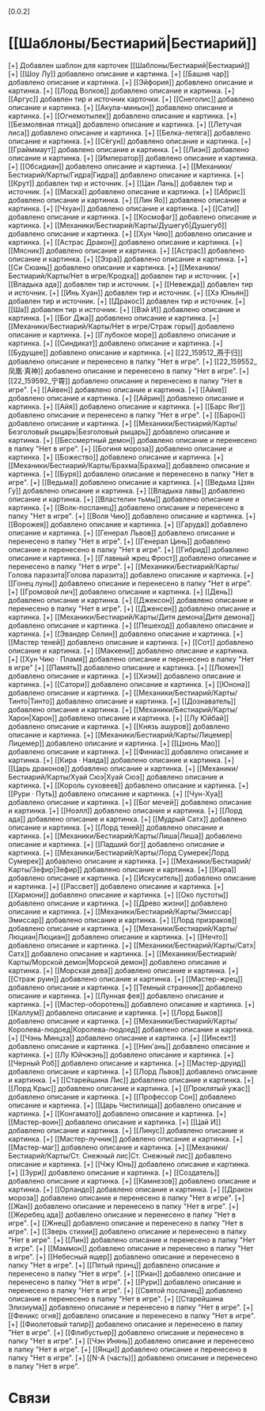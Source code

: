 \[0.0.2\]
# [[Шаблоны/Бестиарий|Бестиарий]]
\[+\] Добавлен шаблон для карточек [[Шаблоны/Бестиарий|Бестиарий]]
\[+\] [[Шоу Лу]] добавлено описание и картинка.
\[+\] [[Башня чар]] добавлено описание и картинка.
\[+\] [[Эйфория]] добавлено описание и картинка.
\[+\] [[Лорд Волков]] добавлено описание и картинка.
\[+\] [[Аргус]] добавлен тир и источник карточки.
\[+\] [[Снеголис]] добавлено описание и картинка.
\[+\] [[Акула-миньон]] добавлено описание и картинка.
\[+\] [[Огнемотылек]] добавлено описание и картинка.
\[+\] [[Безмолвная птица]] добавлено описание и картинка.
\[+\] [[Летучая лиса]] добавлено описание и картинка.
\[+\] [[Белка-летяга]] добавлено описание и картинка.
\[+\] [[Сёгун]] добавлено описание и картинка.
\[+\] [[Грайммаут]] добавлено описание и картинка.
\[+\] [[Лиэн]] добавлено описание и картинка.
\[+\] [[Император]] добавлено описание и картинка.
\[+\] [[Обсидиан]] добавлено описание и картинка.
\[+\] [[Механики/Бестиарий/Карты/Гидра|Гидра]] добавлено описание и картинка.
\[+\] [[Крут]] добавлен тир и источник.
\[+\] [[Цан Лань]] добавлен тир и источник.
\[+\] [[Маска]] добавлено описание и картинка.
\[+\] [[Абрис]] добавлено описание и картинка.
\[+\] [[Лин Яо]] добавлено описание и картинка.
\[+\] [[Чхуан]] добавлено описание и картинка.
\[+\] [[Сати]] добавлено описание и картинка.
\[+\] [[Космофаг]] добавлено описание и картинка.
\[+\] [[Механики/Бестиарий/Карты/Душегуб|Душегуб]] добавлено описание и картинка.
\[+\] [[Хун Чию]] добавлено описание и картинка.
\[+\] [[Астрас Дракон]] добавлено описание и картинка.
\[+\] [[Мясник]] добавлено описание и картинка.
\[+\] [[Астрас]] добавлено описание и картинка.
\[+\]  [[Эзра]] добавлено описание и картинка.
\[+\] [[Си Сюань]] добавлено описание и картинка.
\[+\] [[Механики/Бестиарий/Карты/Нет в игре/Кродха]] добавлен тир и источник.
\[+\] [[Владыка ада]] добавлен тир и источник.
\[+\] [[Невежда]] добавлен тир и источник.
\[+\] [[Инь Хуан]] добавлен тир и источник.
\[+\] [[Хэ Юньян]] добавлен тир и источник.
\[+\] [[Дракос]] добавлен тир и источник.
\[+\] [[Ша]] добавлен тир и источник.
\[+\] [[Вэй И]] добавлено описание и картинка.
\[+\] [[Бог Джа]] добавлено описание и картинка.
\[+\] [[Механики/Бестиарий/Карты/Нет в игре/Страж горы]] добавлено описание и картинка.
\[+\] [[Глубокое море]] добавлено описание и картинка.
\[+\] [[Синдикат]] добавлено описание и картинка.
\[+\] [[Будущее]] добавлено описание и картинка.
\[+\] [[22_159512_燕于归]] добавлено описание и перенесено в папку "Нет в игре".
\[+\] [[22_159552_凤凰·真神]] добавлено описание и перенесено в папку "Нет в игре".
\[+\] [[22_159592_宁霄]] добавлено описание и перенесено в папку "Нет в игре".
\[+\] [[Айвен]] добавлено описание и картинка.
\[+\] [[Айке]] добавлено описание и картинка.
\[+\] [[Айрин]] добавлено описание и картинка.
\[+\] [[Айя]] добавлено описание и картинка.
\[+\] [[Барс Янг]] добавлено описание и перенесено в папку "Нет в игре".
\[+\] [[Барон]] добавлено описание и картинка.
\[+\] [[Механики/Бестиарий/Карты/Безголовый рыцарь|Безголовый рыцарь]] добавлено описание и картинка.
\[+\] [[Бессмертный демон]] добавлено описание и перенесено в папку "Нет в игре".
\[+\] [[Богиня мороза]] добавлено описание и картинка.
\[+\] [[Божество]] добавлено описание и картинка.
\[+\] [[Механики/Бестиарий/Карты/Брахма|Брахма]] добавлено описание и картинка.
\[+\] [[Буря]] добавлено описание и перенесено в папку "Нет в игре".
\[+\] [[Ведьма]] добавлено описание и картинка.
\[+\] [[Ведьма Цзян Гу]] добавлено описание и картинка.
\[+\] [[Владыка лавы]] добавлено описание и картинка.
\[+\] [[Властелин тьмы]] добавлено описание и картинка.
\[+\] [[Волк-посланец]] добавлено описание и перенесено в папку "Нет в игре".
\[+\] [[Воля Чию]] добавлено описание и картинка.
\[+\] [[Ворожея]] добавлено описание и картинка.
\[+\] [[Гаруда]] добавлено описание и картинка.
\[+\] [[Генерал Львов]] добавлено описание и перенесено в папку "Нет в игре".
\[+\] [[Генерал Цинь]] добавлено описание и перенесено в папку "Нет в игре".
\[+\] [[Гибрид]] добавлено описание и картинка.
\[+\] [[Главный жрец Фрост]] добавлено описание и перенесено в папку "Нет в игре".
\[+\] [[Механики/Бестиарий/Карты/Голова паразита|Голова паразита]] добавлено описание и картинка.
\[+\] [[Гонец луны]] добавлено описание и перенесено в папку "Нет в игре".
\[+\] [[Громовой лич]] добавлено описание и картинка.
\[+\] [[День]] добавлено описание и картинка.
\[+\] [[Джексон]] добавлено описание и перенесено в папку "Нет в игре".
\[+\] [[Дженсен]] добавлено описание и картинка.
\[+\] [[Механики/Бестиарий/Карты/Дитя демона|Дитя демона]] добавлено описание и картинка.
\[+\] [[Пешеход]] добавлено описание и картинка.
\[+\] [[Эвандер Селин]] добавлено описание и картинка.
\[+\] [[Мастер теней]] добавлено описание и картинка.
\[+\] [[Сот]] добавлено описание и картинка.
\[+\] [[Маккени]] добавлено описание и картинка.
\[+\] [[Хун Чию · Пламя]] добавлено описание и перенесено в папку "Нет в игре"
\[+\] [[Память]] добавлено описание и картинка.
\[+\] [[Люмен]] добавлено описание и картинка.
\[+\] [[Хиэм]] добавлено описание и картинка.
\[+\] [[Сатори]] добавлено описание и картинка.
\[+\] [[Юнона]] добавлено описание и картинка.
\[+\] [[Механики/Бестиарий/Карты/Тинто|Тинто]] добавлено описание и картинка.
\[+\] [[Дознаватель]] добавлено описание и картинка. 
\[+\] [[Механики/Бестиарий/Карты/Харон|Харон]] добавлено описание и картинка.
\[+\] [[Лу Юйбай]] добавлено описание и картинка.
\[+\] [[Князь ашуров]] добавлено описание и картинка.
\[+\] [[Механики/Бестиарий/Карты/Лицемер|Лицемер]] добавлено описание и картинка.
\[+\] [[Цзюнь Мао]] добавлено описание и картинка.
\[+\] [[Финиас]] добавлено описание и картинка.
\[+\] [[Кира · Наяда]] добавлено описание и картинка.
\[+\] [[Царь драконов]] добавлено описание и картинка.
\[+\] [[Механики/Бестиарий/Карты/Хуай Сюэ|Хуай Сюэ]] добавлено описание и картинка.
\[+\] [[Король суховеев]] добавлено описание и картинка.
\[+\] [[Рури · Путь]] добавлено описание и картинка.
\[+\] [[Чун-Хуа]] добавлено описание и картинка.
\[+\] [[Бог мечей]] добавлено описание и картинка.
\[+\] [[Ноэлл]] добавлено описание и картинка.
\[+\] [[Лорд ада]] добавлено описание и картинка.
\[+\] [[Мудрый Сатх]] добавлено описание и картинка.
\[+\] [[Лорд теней]] добавлено описание и картинка.
\[+\] [[Механики/Бестиарий/Карты/Лиша|Лиша]] добавлено описание и картинка.
\[+\] [[Падший бог]] добавлено описание и картинка.
\[+\] [[Механики/Бестиарий/Карты/Лорд Сумерек|Лорд Сумерек]] добавлено описание и картинка.
\[+\] [[Механики/Бестиарий/Карты/Зефир|Зефир]] добавлено описание и картинка.
\[+\] [[Кира]] добавлено описание и картинка.
\[+\] [[Искуситель]] добавлено описание и картинка.
\[+\] [[Рассвет]] добавлено описание и картинка.
\[+\] [[Хармони]] добавлено описание и картинка.
\[+\] [[Око пустоты]] добавлено описание и картинка.
\[+\] [[Древо жизни]] добавлено описание и картинка.
\[+\] [[Механики/Бестиарий/Карты/Эмиссар|Эмиссар]] добавлено описание и картинка.
\[+\] [[Лорд призраков]] добавлено описание и картинка.
\[+\] [[Механики/Бестиарий/Карты/Люциан|Люциан]] добавлено описание и картинка.
\[+\] [[Нечто]] добавлено описание и картинка.
\[+\] [[Механики/Бестиарий/Карты/Сатх|Сатх]] добавлено описание и картинка.
\[+\] [[Механики/Бестиарий/Карты/Морской демон|Морской демон]] добавлено описание и картинка.
\[+\] [[Морская дева]] добавлено описание и картинка.
\[+\] [[Страж руин]] добавлено описание и картинка.
\[+\] [[Мастер-жрец]] добавлено описание и картинка.
\[+\] [[Темный странник]] добавлено описание и картинка.
\[+\] [[Лунная фея]] добавлено описание и картинка.
\[+\] [[Мастер-оборотень]] добавлено описание и картинка.
\[+\] [[Каллум]] добавлено описание и картинка.
\[+\] [[Лорд Быков]] добавлено описание и картинка.
\[+\] [[Механики/Бестиарий/Карты/Королева-людоед|Королева-людоед]] добавлено описание и картинка.
\[+\] [[Чэнь Минцзэ]] добавлено описание и картинка.
\[+\] [[Инсект]] добавлено описание и картинка.
\[+\] [[Нин'ань]] добавлено описание и картинка.
\[+\] [[Лу Юйчжэнь]] добавлено описание и картинка.
\[+\] [[Черный Роб]] добавлено описание и картинка.
\[+\] [[Мастер-друид]] добавлено описание и картинка.
\[+\] [[Лорд Львов]] добавлено описание и картинка.
\[+\] [[Старейшина Лис]] добавлено описание и картинка.
\[+\] [[Лорд Крыс]] добавлено описание и картинка.
\[+\] [[Проклятый ужас]] добавлено описание и картинка.
\[+\] [[Профессор Сон]] добавлено описание и картинка.
\[+\] [[Царь Чистилища]] добавлено описание и картинка.
\[+\] [[Конгамато]] добавлено описание и картинка.
\[+\] [[Мастер-воин]] добавлено описание и картинка.
\[+\] [[Цай И]] добавлено описание и картинка.
\[+\] [[Линус]] добавлено описание и картинка.
\[+\] [[Мастер-лучник]] добавлено описание и картинка.
\[+\] [[Мастер-маг]] добавлено описание и картинка.
\[+\] [[Механики/Бестиарий/Карты/Ст. Снежный лис|Ст. Снежный лис]] добавлено описание и картинка.
\[+\] [[Чжу Юнь]] добавлено описание и картинка.
\[+\] [[Зури]] добавлено описание и картинка.
\[+\] [[Создатель]] добавлено описание и картинка.
\[+\] [[Камнезов]] добавлено описание и картинка.
\[+\] [[Орландо]] добавлено описание и картинка.
\[+\] [[Дракон мороза]] добавлено описание и перенесено в папку "Нет в игре".
\[+\] [[Жан]] добавлено описание и перенесено в папку "Нет в игре".
\[+\] [[Жеребец ада]] добавлено описание и перенесено в папку "Нет в игре".
\[+\] [[Жнец]] добавлено описание и перенесено в папку "Нет в игре".
\[+\] [[Зверь стихии]] добавлено описание и перенесено в папку "Нет в игре".
\[+\] [[Лин]] добавлено описание и перенесено в папку "Нет в игре".
\[+\] [[Маммон]] добавлено описание и перенесено в папку "Нет в игре".
\[+\] [[Небесный ящер]] добавлено описание и перенесено в папку "Нет в игре".
\[+\] [[Пятый принц]] добавлено описание и перенесено в папку "Нет в игре".
\[+\] [[Риан]] добавлено описание и перенесено в папку "Нет в игре".
\[+\] [[Рури]] добавлено описание и перенесено в папку "Нет в игре".
\[+\] [[Святой посланец]] добавлено описание и перенесено в папку "Нет в игре".
\[+\] [[Старейшина Элизиума]] добавлено описание и перенесено в папку "Нет в игре".
\[+\] [[Феникс огня]] добавлено описание и перенесено в папку "Нет в игре".
\[+\] [[Фиолетовый тапир]] добавлено описание и перенесено в папку "Нет в игре".
\[+\] [[Флибустьер]] добавлено описание и перенесено в папку "Нет в игре".
\[+\] [[Чэн Инянь]] добавлено описание и перенесено в папку "Нет в игре".
\[+\] [[Янци]] добавлено описание и перенесено в папку "Нет в игре".
\[+\] [[N-A (часть)]] добавлено описание и перенесено в папку "Нет в игре".

# Связи
